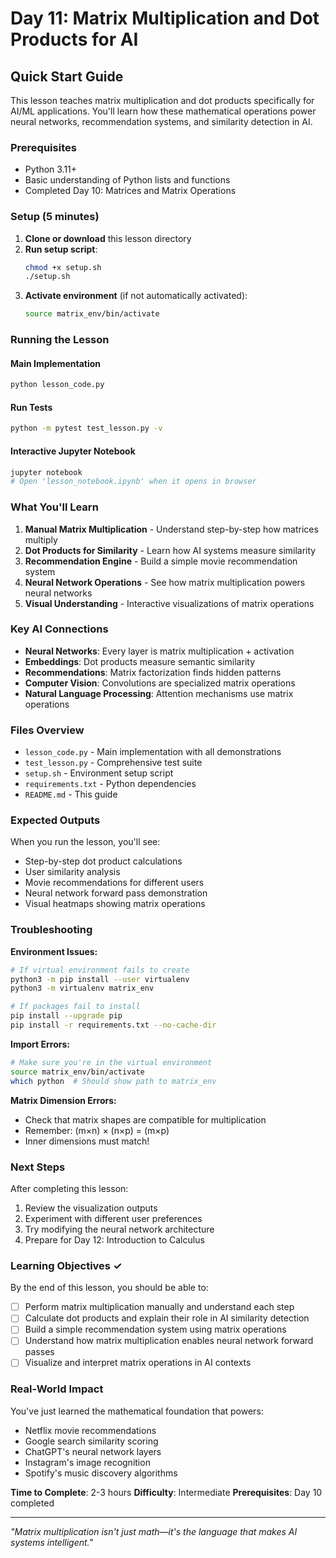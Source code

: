 # Day 11: Matrix Multiplication and Dot Products for AI

## Quick Start Guide

This lesson teaches matrix multiplication and dot products specifically for AI/ML applications. You'll learn how these mathematical operations power neural networks, recommendation systems, and similarity detection in AI.

### Prerequisites
- Python 3.11+
- Basic understanding of Python lists and functions
- Completed Day 10: Matrices and Matrix Operations

### Setup (5 minutes)

1. **Clone or download** this lesson directory
2. **Run setup script**:
   ```bash
   chmod +x setup.sh
   ./setup.sh
   ```
3. **Activate environment** (if not automatically activated):
   ```bash
   source matrix_env/bin/activate
   ```

### Running the Lesson

#### Main Implementation
```bash
python lesson_code.py
```

#### Run Tests
```bash
python -m pytest test_lesson.py -v
```

#### Interactive Jupyter Notebook
```bash
jupyter notebook
# Open 'lesson_notebook.ipynb' when it opens in browser
```

### What You'll Learn

1. **Manual Matrix Multiplication** - Understand step-by-step how matrices multiply
2. **Dot Products for Similarity** - Learn how AI systems measure similarity
3. **Recommendation Engine** - Build a simple movie recommendation system
4. **Neural Network Operations** - See how matrix multiplication powers neural networks
5. **Visual Understanding** - Interactive visualizations of matrix operations

### Key AI Connections

- **Neural Networks**: Every layer is matrix multiplication + activation
- **Embeddings**: Dot products measure semantic similarity
- **Recommendations**: Matrix factorization finds hidden patterns
- **Computer Vision**: Convolutions are specialized matrix operations
- **Natural Language Processing**: Attention mechanisms use matrix operations

### Files Overview

- `lesson_code.py` - Main implementation with all demonstrations
- `test_lesson.py` - Comprehensive test suite
- `setup.sh` - Environment setup script
- `requirements.txt` - Python dependencies
- `README.md` - This guide

### Expected Outputs

When you run the lesson, you'll see:
- Step-by-step dot product calculations
- User similarity analysis
- Movie recommendations for different users
- Neural network forward pass demonstration
- Visual heatmaps showing matrix operations

### Troubleshooting

**Environment Issues:**
```bash
# If virtual environment fails to create
python3 -m pip install --user virtualenv
python3 -m virtualenv matrix_env

# If packages fail to install
pip install --upgrade pip
pip install -r requirements.txt --no-cache-dir
```

**Import Errors:**
```bash
# Make sure you're in the virtual environment
source matrix_env/bin/activate
which python  # Should show path to matrix_env
```

**Matrix Dimension Errors:**
- Check that matrix shapes are compatible for multiplication
- Remember: (m×n) × (n×p) = (m×p)
- Inner dimensions must match!

### Next Steps

After completing this lesson:
1. Review the visualization outputs
2. Experiment with different user preferences
3. Try modifying the neural network architecture
4. Prepare for Day 12: Introduction to Calculus

### Learning Objectives ✓

By the end of this lesson, you should be able to:
- [ ] Perform matrix multiplication manually and understand each step
- [ ] Calculate dot products and explain their role in AI similarity detection
- [ ] Build a simple recommendation system using matrix operations
- [ ] Understand how matrix multiplication enables neural network forward passes
- [ ] Visualize and interpret matrix operations in AI contexts

### Real-World Impact

You've just learned the mathematical foundation that powers:
- Netflix movie recommendations
- Google search similarity scoring
- ChatGPT's neural network layers
- Instagram's image recognition
- Spotify's music discovery algorithms

**Time to Complete**: 2-3 hours
**Difficulty**: Intermediate
**Prerequisites**: Day 10 completed

---

*"Matrix multiplication isn't just math—it's the language that makes AI systems intelligent."*
